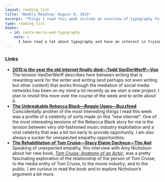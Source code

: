```yaml
---
layout: reading_list
title: "Weekly Reading: August 9, 2015"
excerpt: "Things I read this week include an overview of typography for the web, a lamentation for the old Internet, and celebrity empathy."
type: reading_list
books:
  - id: santa-maria-web-typography
    note: >
      I have read a lot about typography and have an interest in trying to use it well. I am frequently frustrated, however, to see things I make come together in a way I don’t like, but lack the pracitical vocabulary to articulate. Santa Maria’s book mostly operates at a high level; there are very few tips and tracks. However, that high level discussion is pervaded by examples in the form of asides on technical vocabulary and practical rules of thumb that provide just the kind of bridge between theory and practice that I have lacked to this point.
---
```


### Links

- [**2015 is the year the old internet finally died—Todd VanDerWerff—Vox**](http://www.vox.com/2015/8/6/9099357/internet-dead-end): The tension VanDerWerff describes here between writing that is rewarding work for the writer and writing (and perhaps not even writing but other content) that works through the mediation of social media networks has been on my mind a lot recently as we start a new project. I plan to revisit this more over the course of the week and to write about it.
- [**The Unbreakable Rebecca Black—Reggie Ugwu—Buzzfeed**](http://www.buzzfeed.com/reggieugwu/the-unbreakable-rebecca-black): Coincidentally another of the most interesting things I read this week was a profile of a celebrity of sorts made on this “new internet”. One of the most interesting tensions of the Rebecca Black story for me is the tension between very old-fashioned music industry exploitation and a viral celebrity that was a bit too early to provide opportunity. I am also always a sucker for unexpected empathy opportunities.
- [**The Rehabilitation of Tom Cruise—Stacy Elaine Dacheux—The Awl**](http://www.theawl.com/2015/08/the-rehabilitation-of-tom-cruise): Speaking of unexpected empathy, this interview with Amy Nicholson about her new book, [_Tom Cruise: Anatomy of an Actor_](http://www.amazon.com/exec/obidos/asin/0714868019/ref=nosim/latin031-20), was a pretty fascinating exploration of the relationship of the person of Tom Cruise, to the media entity of Tom Cruise, to the movie industry, and to the public. I am curious to read the book and to explore Nicholson’s argument a bit more.